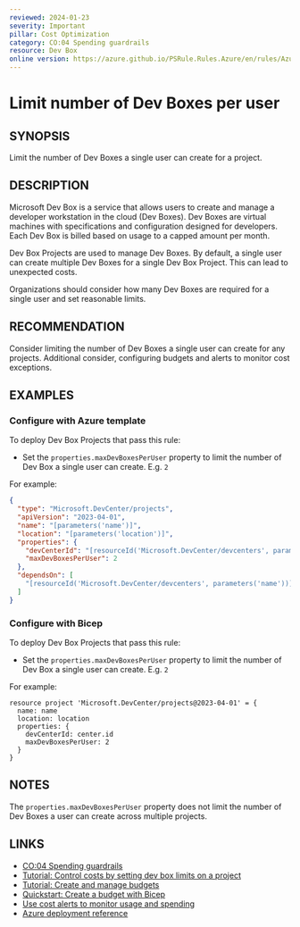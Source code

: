 ```yaml
---
reviewed: 2024-01-23
severity: Important
pillar: Cost Optimization
category: CO:04 Spending guardrails
resource: Dev Box
online version: https://azure.github.io/PSRule.Rules.Azure/en/rules/Azure.DevBox.ProjectLimit/
---
```


# Limit number of Dev Boxes per user

## SYNOPSIS

Limit the number of Dev Boxes a single user can create for a project.

## DESCRIPTION

Microsoft Dev Box is a service that allows users to create and manage a developer workstation in the cloud (Dev Boxes).
Dev Boxes are virtual machines with specifications and configuration designed for developers.
Each Dev Box is billed based on usage to a capped amount per month.

Dev Box Projects are used to manage Dev Boxes.
By default, a single user can create multiple Dev Boxes for a single Dev Box Project.
This can lead to unexpected costs.

Organizations should consider how many Dev Boxes are required for a single user and set reasonable limits.

## RECOMMENDATION

Consider limiting the number of Dev Boxes a single user can create for any projects.
Additional consider, configuring budgets and alerts to monitor cost exceptions.

## EXAMPLES

### Configure with Azure template

To deploy Dev Box Projects that pass this rule:

- Set the `properties.maxDevBoxesPerUser` property to limit the number of Dev Box a single user can create.
  E.g. `2`

For example:

```json
{
  "type": "Microsoft.DevCenter/projects",
  "apiVersion": "2023-04-01",
  "name": "[parameters('name')]",
  "location": "[parameters('location')]",
  "properties": {
    "devCenterId": "[resourceId('Microsoft.DevCenter/devcenters', parameters('name'))]",
    "maxDevBoxesPerUser": 2
  },
  "dependsOn": [
    "[resourceId('Microsoft.DevCenter/devcenters', parameters('name'))]"
  ]
}
```

### Configure with Bicep

To deploy Dev Box Projects that pass this rule:

- Set the `properties.maxDevBoxesPerUser` property to limit the number of Dev Box a single user can create.
  E.g. `2`

For example:

```bicep
resource project 'Microsoft.DevCenter/projects@2023-04-01' = {
  name: name
  location: location
  properties: {
    devCenterId: center.id
    maxDevBoxesPerUser: 2
  }
}
```

## NOTES

The `properties.maxDevBoxesPerUser` property does not limit the number of Dev Boxes a user can create across multiple projects.

## LINKS

- [CO:04 Spending guardrails](https://learn.microsoft.com/azure/well-architected/cost-optimization/set-spending-guardrails)
- [Tutorial: Control costs by setting dev box limits on a project](https://learn.microsoft.com/azure/dev-box/tutorial-dev-box-limits)
- [Tutorial: Create and manage budgets](https://learn.microsoft.com/azure/cost-management-billing/costs/tutorial-acm-create-budgets)
- [Quickstart: Create a budget with Bicep](https://learn.microsoft.com/azure/cost-management-billing/costs/quick-create-budget-bicep)
- [Use cost alerts to monitor usage and spending](https://learn.microsoft.com/azure/cost-management-billing/costs/cost-mgt-alerts-monitor-usage-spending)
- [Azure deployment reference](https://learn.microsoft.com/azure/templates/microsoft.devcenter/projects)

